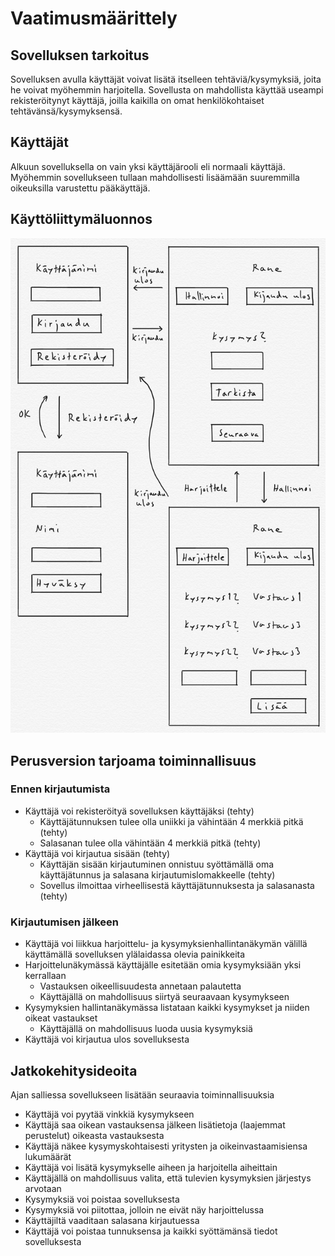 # Vaatimusmäärittely

## Sovelluksen tarkoitus

Sovelluksen avulla käyttäjät voivat lisätä itselleen tehtäviä/kysymyksiä, joita he voivat myöhemmin harjoitella. Sovellusta on mahdollista käyttää useampi rekisteröitynyt käyttäjä, joilla kaikilla on omat henkilökohtaiset tehtävänsä/kysymyksensä.

## Käyttäjät

Alkuun sovelluksella on vain yksi käyttäjärooli eli normaali käyttäjä. Myöhemmin sovellukseen tullaan mahdollisesti lisäämään suuremmilla oikeuksilla varustettu pääkäyttäjä.

## Käyttöliittymäluonnos

<img src="https://github.com/omacode/ot-harjoitustyo/blob/master/dokumentointi/kuvat/kayttoliittymaluonnos.jpg" width="750">

## Perusversion tarjoama toiminnallisuus

### Ennen kirjautumista

- Käyttäjä voi rekisteröityä sovelluksen käyttäjäksi (tehty)
  - Käyttäjätunnuksen tulee olla uniikki ja vähintään 4 merkkiä pitkä (tehty)
  - Salasanan tulee olla vähintään 4 merkkiä pitkä (tehty)
- Käyttäjä voi kirjautua sisään (tehty)
  - Käyttäjän sisään kirjautuminen onnistuu syöttämällä oma käyttäjätunnus ja salasana kirjautumislomakkeelle (tehty)
  - Sovellus ilmoittaa virheellisestä käyttäjätunnuksesta ja salasanasta (tehty)

### Kirjautumisen jälkeen

- Käyttäjä voi liikkua harjoittelu- ja kysymyksienhallintanäkymän välillä käyttämällä sovelluksen ylälaidassa olevia painikkeita
- Harjoittelunäkymässä käyttäjälle esitetään omia kysymyksiään yksi kerrallaan
  - Vastauksen oikeellisuudesta annetaan palautetta
  - Käyttäjällä on mahdollisuus siirtyä seuraavaan kysymykseen
- Kysymyksien hallintanäkymässa listataan kaikki kysymykset ja niiden oikeat vastaukset
  - Käyttäjällä on mahdollisuus luoda uusia kysymyksiä
- Käyttäjä voi kirjautua ulos sovelluksesta

## Jatkokehitysideoita

Ajan salliessa sovellukseen lisätään seuraavia toiminnallisuuksia

- Käyttäjä voi pyytää vinkkiä kysymykseen
- Käyttäjä saa oikean vastauksensa jälkeen lisätietoja (laajemmat perustelut) oikeasta vastauksesta
- Käyttäjä näkee kysymyskohtaisesti yritysten ja oikeinvastaamisiensa lukumäärät
- Käyttäjä voi lisätä kysymykselle aiheen ja harjoitella aiheittain
- Käyttäjällä on mahdollisuus valita, että tulevien kysymyksien järjestys arvotaan
- Kysymyksiä voi poistaa sovelluksesta
- Kysymyksiä voi piitottaa, jolloin ne eivät näy harjoittelussa
- Käyttäjiltä vaaditaan salasana kirjautuessa
- Käyttäjä voi poistaa tunnuksensa ja kaikki syöttämänsä tiedot sovelluksesta
